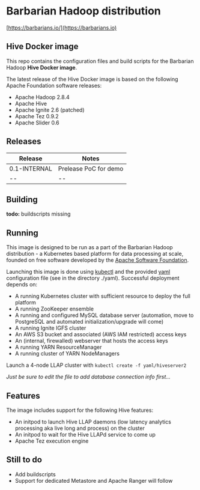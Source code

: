 # Barbarian Hadoop distribution

[https://barbarians.io/](https://barbarians.io)

## Hive Docker image

This repo contains the configuration files and build scripts for the Barbarian Hadoop **Hive Docker image**.

The latest release of the Hive Docker image is based on the following Apache Foundation software releases:
- Apache Hadoop 2.8.4
- Apache Hive
- Apache Ignite 2.6 (patched)
- Apache Tez 0.9.2
- Apache Slider 0.6

## Releases

| Release | Notes |
| -- | -- |
| 0.1-INTERNAL | Prelease PoC for demo |
| -- | -- |

## Building

**todo:** buildscripts missing

## Running

This image is designed to be run as a part of the Barbarian Hadoop distribution - a Kubernetes based platform for data processing at scale, founded on free software developed by the [Apache Software Foundation](https://www.apache.org/).

Launching this image is done using [kubectl](https://kubernetes.io/docs/tasks/tools/install-kubectl/) and the provided [yaml](http://yaml.org) configuration file (see in the directory ./yaml). Successful deployment depends on:
- A running Kubernetes cluster with sufficient resource to deploy the full platform
- A running ZooKeeper ensemble
- A running and configured MySQL database server (automation, move to PostgreSQL and automated initialization/upgrade will come)
- A running Ignite IGFS cluster
- An AWS S3 bucket and associated (AWS IAM restricted) access keys
- An (internal, firewalled) webserver that hosts the access keys
- A running YARN ResourceManager
- A running cluster of YARN NodeManagers

Launch a 4-node LLAP cluster with ```kubectl create -f yaml/hiveserver2```

*Just be sure to edit the file to add database connection info first...*

## Features

The image includes support for the following Hive features:
- An initpod to launch Hive LLAP daemons (low latency analytics processing aka live long and process) on the cluster
- An initpod to wait for the Hive LLAPd service to come up
- Apache Tez execution engine

## Still to do

- Add buildscripts
- Support for dedicated Metastore and Apache Ranger will follow


